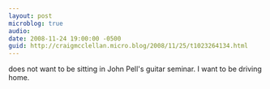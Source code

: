 ```yaml
---
layout: post
microblog: true
audio: 
date: 2008-11-24 19:00:00 -0500
guid: http://craigmcclellan.micro.blog/2008/11/25/t1023264134.html
---
```

does not want to be sitting in John Pell's guitar seminar. I want to be driving home.
